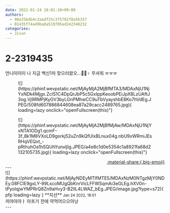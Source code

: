 ```yaml
---
date: 2022-01-24 18:01:10+09:00
authors:
  - 98e25bdb4c3aadf25c3f5782f8a5b357
  - 01435f74a49ba8a519705ad242348232
categories:
  - Jisun
---
```


# 2-2319435

<div class="post-container" markdown="1">
<div class="content-container md-sidebar__scrollwrap" markdown="1">

언니이이이 나 지금 백신1차 맞으러왔오...🤦🏻♀️ 무셔워 ㅠㅠㅠ
<figure markdown="1">
![](https://phinf.wevpstatic.net/MjAyMjA2MjBfMTA3/MDAxNjU1NjYxNDk4Mjgx.ZclS1C4DpQrJbP5c5GxIppKeoobPEiJpX8LzUAftJ3og.Vj9RMPjKyGV3byLGnPMhwCC9uTbVyayshbE8Ko7hVdEg.JPEG/508fd607886844608ea87a29cacc2489765.jpg){ loading=lazy onclick="openFullscreen(this)"}
</figure>

<figure markdown="1">
![](https://phinf.wevpstatic.net/MjAyMjA2MjBfMjAw/MDAxNjU1NjYxNTA1ODg1.qcmF-3f_8k1M8VXoLD9gorkj52uZn9kQfUlxBLnux04g.nbU9xWRmiJEsRHqVEQxt_-pRthuhOa1hSQUhYunxljIg.JPEG/a4e8c1d0e5354c1a8921fa68d2132105735.jpg){ loading=lazy onclick="openFullscreen(this)"}
</figure>


</div>
</div>

<div style="text-align: right;" markdown="1">
<a href="https://weverse.io/fromis9/fanpost/2-2319435" style="text-align: right;">:material-share:{.big-emoji}</a>
</div>
---

<div class="comments-container md-sidebar__scrollwrap" markdown="1">
<div class="comment" markdown="1">
<div class='id-container' markdown="1">
![](https://phinf.wevpstatic.net/MjAyNDEyMTlfMTE5/MDAxNzM0NTgzMjY0NDEy.08FClE9gxLY-99LscoMUgQbKnrVicLFFWSqmAi3eGLEg.hXV0n-tPyoIqjwYMPRrQ8Zn9aHvy3-B2llL4LWAZ_bEg.JPEG/image.jpg?type=s72){ pfp loading=lazy }
**<span class="artist">지선</span>** <small>Jan 24 2022, 18:01</small><br>
</div>
<div class='comment-body' markdown="1">
끼야아아ㅏ 아프기 전에 약먹어으으아낭 
</div>
</div>
</div>
---
